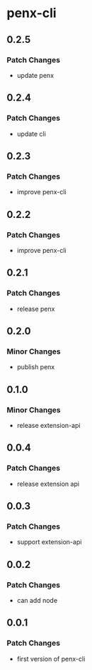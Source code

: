 # penx-cli

## 0.2.5

### Patch Changes

- update penx

## 0.2.4

### Patch Changes

- update cli

## 0.2.3

### Patch Changes

- improve penx-cli

## 0.2.2

### Patch Changes

- improve penx-cli

## 0.2.1

### Patch Changes

- release penx

## 0.2.0

### Minor Changes

- publish penx

## 0.1.0

### Minor Changes

- release extension-api

## 0.0.4

### Patch Changes

- release extension api

## 0.0.3

### Patch Changes

- support extension-api

## 0.0.2

### Patch Changes

- can add node

## 0.0.1

### Patch Changes

- first version of penx-cli
